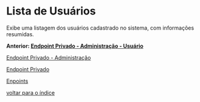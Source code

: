 # Lista de Usuários

Exibe uma listagem dos usuários cadastrado no sistema, com informações resumidas.

**Anterior: [Endpoint Privado - Administração - Usuário](../README.md#usuário)**

[Endpoint Privado - Administração](../README.md#endpoint-privado---administração)

[Endpoint Privado](../README.md#endpoint-privado)

[Enpoints](../README.md)

[voltar para o índice](../../../README.md)
